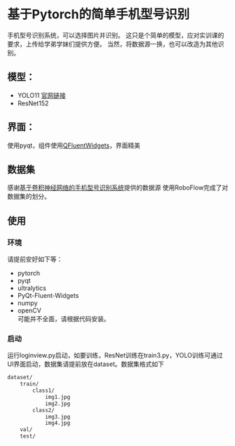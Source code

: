 # 基于Pytorch的简单手机型号识别
手机型号识别系统，可以选择图片并识别。
这只是个简单的模型，应对实训课的要求，上传给学弟学妹们提供方便。
当然，将数据源一换，也可以改造为其他识别。
## 模型：
- YOLO11 [官网链接](https://docs.ultralytics.com/zh/models/yolo11/#usage-examples)
- ResNet152
## 界面：
使用pyqt，组件使用[QFluentWidgets](https://qfluentwidgets.com/)，界面精美
## 数据集
感谢[基于卷积神经网络的手机型号识别系统](https://github.com/haotian02/Mobile-phone-model-recognition-system-based-on-convolutional-neural-network)提供的数据源
使用RoboFlow完成了对数据集的划分。
## 使用
### 环境
请提前安好如下等：
- pytorch
- pyqt
- ultralytics
- PyQt-Fluent-Widgets
- numpy
- openCV     
可能并不全面，请根据代码安装。
### 启动
运行loginview.py启动，如要训练，ResNet训练在train3.py，YOLO训练可通过UI界面启动，数据集请提前放在dataset。数据集格式如下
```bash
dataset/
    train/
        class1/
            img1.jpg
            img2.jpg
        class2/
            img3.jpg
            img4.jpg
    val/
    test/
```
